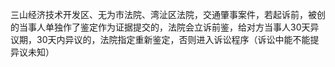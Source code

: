 三山经济技术开发区、无为市法院、湾沚区法院，交通肇事案件，若起诉前，被创的当事人单独作了鉴定作为证据提交的，法院会立诉前鉴，给对方当事人30天异议期，30天内异议的，法院指定重新鉴定，否则进入诉讼程序（诉讼中能不能提异议未知）